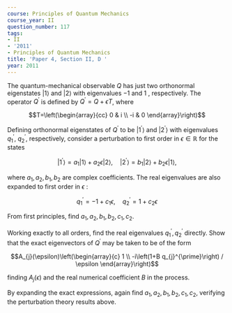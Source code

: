 ```yaml
---
course: Principles of Quantum Mechanics
course_year: II
question_number: 117
tags:
- II
- '2011'
- Principles of Quantum Mechanics
title: 'Paper 4, Section II, D '
year: 2011
---
```




The quantum-mechanical observable $Q$ has just two orthonormal eigenstates $|1\rangle$ and $|2\rangle$ with eigenvalues $-1$ and 1 , respectively. The operator $Q^{\prime}$ is defined by $Q^{\prime}=Q+\epsilon T$, where

$$T=\left(\begin{array}{cc}
0 & i \\
-i & 0
\end{array}\right)$$

Defining orthonormal eigenstates of $Q^{\prime}$ to be $\left|1^{\prime}\right\rangle$ and $\left|2^{\prime}\right\rangle$ with eigenvalues $q_{1}^{\prime}$, $q_{2}^{\prime}$, respectively, consider a perturbation to first order in $\epsilon \in \mathbb{R}$ for the states

$$\left|1^{\prime}\right\rangle=a_{1}|1\rangle+a_{2} \epsilon|2\rangle, \quad\left|2^{\prime}\right\rangle=b_{1}|2\rangle+b_{2} \epsilon|1\rangle,$$

where $a_{1}, a_{2}, b_{1}, b_{2}$ are complex coefficients. The real eigenvalues are also expanded to first order in $\epsilon$ :

$$q_{1}^{\prime}=-1+c_{1} \epsilon, \quad q_{2}^{\prime}=1+c_{2} \epsilon$$

From first principles, find $a_{1}, a_{2}, b_{1}, b_{2}, c_{1}, c_{2}$.

Working exactly to all orders, find the real eigenvalues $q_{1}^{\prime}, q_{2}^{\prime}$ directly. Show that the exact eigenvectors of $Q^{\prime}$ may be taken to be of the form

$$A_{j}(\epsilon)\left(\begin{array}{c}
1 \\
-i\left(1+B q_{j}^{\prime}\right) / \epsilon
\end{array}\right)$$

finding $A_{j}(\epsilon)$ and the real numerical coefficient $B$ in the process.

By expanding the exact expressions, again find $a_{1}, a_{2}, b_{1}, b_{2}, c_{1}, c_{2}$, verifying the perturbation theory results above.
